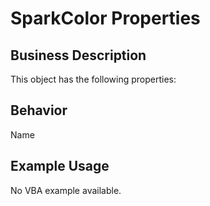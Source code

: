# SparkColor Properties

## Business Description
This object has the following properties:

## Behavior
Name

## Example Usage
No VBA example available.